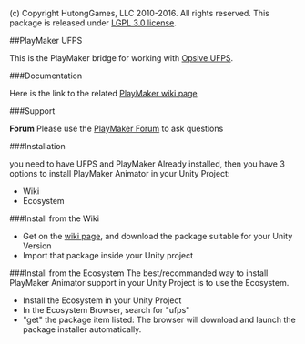 (c) Copyright HutongGames, LLC 2010-2016. All rights reserved.
This package is released under [LGPL 3.0 license](http://opensource.org/licenses/LGPL-3.0).

##PlayMaker UFPS

This is the PlayMaker bridge for working with [Opsive UFPS](https://www.assetstore.unity3d.com/#/content/2943).

###Documentation

Here is the link to the related [PlayMaker wiki page][1] 

###Support

**Forum**
Please use the [PlayMaker Forum](http://hutonggames.com/playmakerforum/index.php?board=1.0) to ask questions

###Installation

you need to have UFPS and PlayMaker Already installed, then you have 3 options to install PlayMaker Animator in your Unity Project:  

- Wiki  
- Ecosystem  

###Install from the Wiki
- Get on the [wiki page][1], and download the package suitable for your Unity Version 
- Import that package inside your Unity project 


###Install from the Ecosystem
The best/recommanded way to install PlayMaker Animator support in your Unity Project is to use the Ecosystem.

- Install the Ecosystem in your Unity Project
- In the Ecosystem Browser, search for "ufps"
- "get" the package item listed: The browser will download and launch the package installer automatically.

[1]: https://hutonggames.fogbugz.com/default.asp?W1110